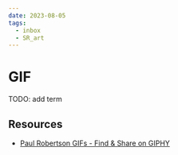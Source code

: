 ```yaml
---
date: 2023-08-05
tags:
  - inbox
  - SR_art
---
```


# GIF

TODO: add term

## Resources

- [Paul Robertson GIFs - Find &amp; Share on GIPHY](https://giphy.com/paulrobertson)

